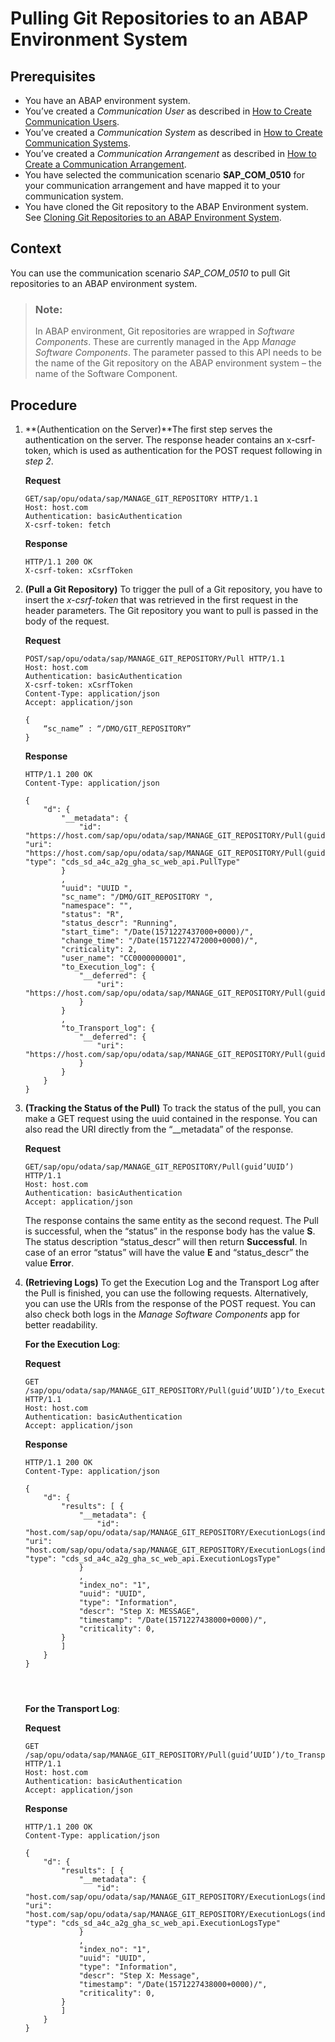 <!-- loio80a8d52279ef428d96dadcca9a8dd752 -->

# Pulling Git Repositories to an ABAP Environment System



<a name="loio80a8d52279ef428d96dadcca9a8dd752__prereq_e3z_wdw_ljb"/>

## Prerequisites

-   You have an ABAP environment system.
-   You’ve created a *Communication User* as described in [How to Create Communication Users](../50-administration-and-ops/how-to-create-communication-users-0377ade.md).
-   You’ve created a *Communication System* as described in [How to Create Communication Systems](https://help.sap.com/docs/btp/sap-business-technology-platform/how-to-create-communication-systems?version=Cloud).
-   You’ve created a *Communication Arrangement* as described in [How to Create a Communication Arrangement](../50-administration-and-ops/how-to-create-a-communication-arrangement-a0771f6.md).
-   You have selected the communication scenario **SAP\_COM\_0510** for your communication arrangement and have mapped it to your communication system.
-   You have cloned the Git repository to the ABAP Environment system. See [Cloning Git Repositories to an ABAP Environment System](cloning-git-repositories-to-an-abap-environment-system-0552763.md).



## Context

You can use the communication scenario *SAP\_COM\_0510* to pull Git repositories to an ABAP environment system.

> ### Note:  
> In ABAP environment, Git repositories are wrapped in *Software Components*. These are currently managed in the App *Manage Software Components*. The parameter passed to this API needs to be the name of the Git repository on the ABAP environment system – the name of the Software Component.



## Procedure

1.  **\(Authentication on the Server\)**The first step serves the authentication on the server. The response header contains an x-csrf-token, which is used as authentication for the POST request following in *step 2*.

    **Request**

    ```
    GET/sap/opu/odata/sap/MANAGE_GIT_REPOSITORY HTTP/1.1
    Host: host.com
    Authentication: basicAuthentication
    X-csrf-token: fetch
    
    ```

    **Response**

    ```
    HTTP/1.1 200 OK
    X-csrf-token: xCsrfToken
    
    ```

2.  **\(Pull a Git Repository\)** To trigger the pull of a Git repository, you have to insert the *x-csrf-token* that was retrieved in the first request in the header parameters. The Git repository you want to pull is passed in the body of the request.

    **Request**

    ```
    POST/sap/opu/odata/sap/MANAGE_GIT_REPOSITORY/Pull HTTP/1.1
    Host: host.com
    Authentication: basicAuthentication
    X-csrf-token: xCsrfToken
    Content-Type: application/json
    Accept: application/json
    
    {
    	“sc_name” : “/DMO/GIT_REPOSITORY”
    }
    
    ```

    **Response**

    ```
    HTTP/1.1 200 OK
    Content-Type: application/json
    
    ```

    ```
    {
        "d": {
            "__metadata": {
                "id": "https://host.com/sap/opu/odata/sap/MANAGE_GIT_REPOSITORY/Pull(guid’UUID’)", "uri": "https://host.com/sap/opu/odata/sap/MANAGE_GIT_REPOSITORY/Pull(guid’UUID’)", "type": "cds_sd_a4c_a2g_gha_sc_web_api.PullType"
            }
            ,
            "uuid": "UUID ",
            "sc_name": "/DMO/GIT_REPOSITORY ",
            "namespace": "",
            "status": "R",
            "status_descr": "Running",
            "start_time": "/Date(1571227437000+0000)/",
            "change_time": "/Date(1571227472000+0000)/",
            "criticality": 2,
            "user_name": "CC0000000001",
            "to_Execution_log": {
                "__deferred": {
                    "uri": "https://host.com/sap/opu/odata/sap/MANAGE_GIT_REPOSITORY/Pull(guid’UUID’)/to_Execution_log"
                }
            }
            ,
            "to_Transport_log": {
                "__deferred": {
                    "uri": "https://host.com/sap/opu/odata/sap/MANAGE_GIT_REPOSITORY/Pull(guid’UUID’)/to_Transport_log"
                }
            }
        }
    }
    ```

3.  **\(Tracking the Status of the Pull\)** To track the status of the pull, you can make a GET request using the uuid contained in the response. You can also read the URI directly from the “\_\_metadata” of the response.

    **Request**

    ```
    GET/sap/opu/odata/sap/MANAGE_GIT_REPOSITORY/Pull(guid’UUID’) HTTP/1.1
    Host: host.com
    Authentication: basicAuthentication
    Accept: application/json
    
    ```

    The response contains the same entity as the second request. The Pull is successful, when the “status” in the response body has the value **S**. The status description “status\_descr” will then return **Successful**. In case of an error “status” will have the value **E** and “status\_descr” the value **Error**.

4.  **\(Retrieving Logs\)** To get the Execution Log and the Transport Log after the Pull is finished, you can use the following requests. Alternatively, you can use the URIs from the response of the POST request. You can also check both logs in the *Manage Software Components* app for better readability.

    **For the Execution Log**:

    **Request**

    ```
    GET /sap/opu/odata/sap/MANAGE_GIT_REPOSITORY/Pull(guid’UUID’)/to_Execution_log HTTP/1.1
    Host: host.com
    Authentication: basicAuthentication
    Accept: application/json
    
    ```

    **Response**

    ```
    HTTP/1.1 200 OK
    Content-Type: application/json
    
    ```

    ```
    {
        "d": {
            "results": [ {
                "__metadata": {
                    "id": "host.com/sap/opu/odata/sap/MANAGE_GIT_REPOSITORY/ExecutionLogs(index_no=1m,uuid=guid'UUID')", "uri": "host.com/sap/opu/odata/sap/MANAGE_GIT_REPOSITORY/ExecutionLogs(index_no=1m,uuid=guid'UUID')", "type": "cds_sd_a4c_a2g_gha_sc_web_api.ExecutionLogsType"
                }
                ,
                "index_no": "1",
                "uuid": "UUID",
                "type": "Information",
                "descr": "Step X: MESSAGE",
                "timestamp": "/Date(1571227438000+0000)/",
                "criticality": 0,
            }
            ]
        }
    }
    
    
     
    
    ```

    **For the Transport Log**:

    **Request**

    ```
    GET /sap/opu/odata/sap/MANAGE_GIT_REPOSITORY/Pull(guid’UUID’)/to_Transport_log HTTP/1.1
    Host: host.com
    Authentication: basicAuthentication
    Accept: application/json
    
    ```

    **Response**

    ```
    HTTP/1.1 200 OK
    Content-Type: application/json
    
    ```

    ```
    {
        "d": {
            "results": [ {
                "__metadata": {
                    "id": "host.com/sap/opu/odata/sap/MANAGE_GIT_REPOSITORY/ExecutionLogs(index_no=1m,uuid=guid'UUID')", "uri": "host.com/sap/opu/odata/sap/MANAGE_GIT_REPOSITORY/ExecutionLogs(index_no=1m,uuid=guid'UUID')", "type": "cds_sd_a4c_a2g_gha_sc_web_api.ExecutionLogsType"
                }
                ,
                "index_no": "1",
                "uuid": "UUID",
                "type": "Information",
                "descr": "Step X: Message",
                "timestamp": "/Date(1571227438000+0000)/",
                "criticality": 0,
            }
            ]
        }
    }
    
    
     
    
    ```


